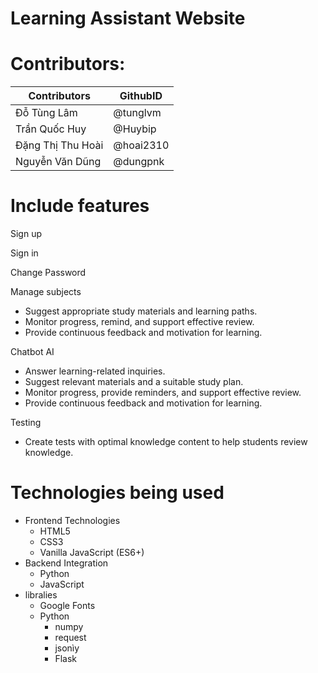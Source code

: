 # Learning Assistant Website

# Contributors:

| Contributors         | GithubID       |
|----------------------|----------------|
| Đỗ Tùng Lâm          | @tunglvm       |
| Trần Quốc Huy        | @Huybip        |
| Đặng Thị Thu Hoài    | @hoai2310      |
| Nguyễn Văn Dũng      | @dungpnk       |


# Include features
 Sign up

 Sign in

 Change Password
 
 Manage subjects
- Suggest appropriate study materials and learning paths.
- Monitor progress, remind, and support effective review.
- Provide continuous feedback and motivation for learning.

 Chatbot AI
- Answer learning-related inquiries.
- Suggest relevant materials and a suitable study plan.
- Monitor progress, provide reminders, and support effective review.
- Provide continuous feedback and motivation for learning.

 Testing
- Create tests with optimal knowledge content to help students review knowledge.

# Technologies being used
- Frontend Technologies
   + HTML5
   + CSS3
   + Vanilla JavaScript (ES6+)
- Backend Integration
   + Python
   + JavaScript
- libralies
  + Google Fonts
  + Python
    + numpy
    + request
    + jsonìy
    + Flask
